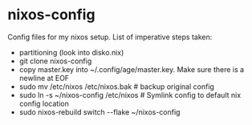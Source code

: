 # nixos-config
Config files for my nixos setup.
List of imperative steps taken:
- partitioning (look into disko.nix)
- git clone nixos-config
- copy master.key into ~/.config/age/master.key. Make sure there is a newline at EOF
- sudo mv /etc/nixos /etc/nixos.bak # backup original config
- sudo ln -s ~/nixos-config /etc/nixos  # Symlink config to default nix config location
- sudo nixos-rebuild switch --flake ~/nixos-config
